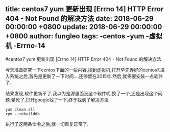 title: centos7 yum 更新出现 [Errno 14] HTTP Error 404 - Not Found 的解决方法
date: 2018-06-29 00:00:00 +0800
update: 2018-06-29 00:00:00 +0800
author: fungleo
tags:
    -centos
    -yum
    -虚拟机
    -Errno-14
---

#centos7 yum 更新出现 [Errno 14] HTTP Error 404 - Not Found 的解决方法

今天准备研究一下centos下面的一些内容,找到虚拟机,打开早先弄好的centos7.进入系统之后,首先是更新了一下时间....还停留在2015年.然后,就需要安装一点软件了.

结果发现,软件更新不了,我以为是源里面没这个软件呢.换了一个,还是出现这个问题.晕死了,打开google找了一下,终于找到了解决方法

```
yum clean all
rpm --rebuilddb
```
执行了这两条命令之后,就一切恢复正常了.
